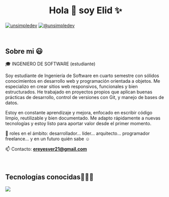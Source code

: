 <h1 align="center">Hola 👋  soy Elid ✨ </h1> 

<p align="left">
<a href="https://linkedin.com/in/ereyesv21" target="blank"><img align="center" src="https://img.shields.io/badge/LinkedIn-0077B5?style=for-the-badge&logo=linkedin&logoColor=white" alt="unsimpledev"/></a>
<a href = "mailto:ereyesver21@gmail.com" target="blank"><img align="center" src="https://img.shields.io/badge/Gmail-D14836?style=for-the-badge&logo=gmail&logoColor=white" alt="@unsimpledev"  /></a>
  </p>
<br>
<h2>Sobre mi 😃</h2>
<!--Intro start-->

<p align="left">
🎓 INGENIERO DE SOFTWARE (estudiante)

Soy estudiante de Ingeniería de Software en cuarto semestre con sólidos conocimientos en desarrollo web y programación orientada a objetos. Me especializo en crear sitios web responsivos, funcionales y bien estructurados. He trabajado en proyectos propios que aplican buenas prácticas de desarrollo, control de versiones con Git, y manejo de bases de datos.

Estoy en constante aprendizaje y mejora, enfocado en escribir código limpio, reutilizable y bien documentado. Me adapto rápidamente a nuevas tecnologías y estoy listo para aportar valor desde el primer momento.

📝 roles en el ámbito: desarrollador... líder... arquitecto... programador freelance... y en un futuro quién sabe ☺️

📫 Contacto: **ereyesver21@gmail.com**
<!--Intro end-->
  </p>
<br>

<h2 >Tecnologías conocidas👨🏻‍💻</h2>
<!--tech stack icons-->
<p align="left">
  <a href="https://skillicons.dev">
    <img src="https://skillicons.dev/icons?i=php,py,css,html,js,nodejs,mysql,sqlite,git,github,postman,eclipse,vscode,bash,&perline=12" />
  </a>
</p>
<br>
<!-------------------------->

       
<!--- stats (end) -->

